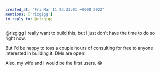```yaml
---
created_at: "Fri Mar 11 23:33:01 +0000 2022"
mentions: ['rizgigg']
in_reply_to: @rizgigg
---
```


@rizgigg I really want to build this, but I just don't have the time to do so right now.

But I'd be happy to toss a couple hours of consulting for free to anyone interested in building it. DMs are open!

Also, my wife and I would be the first users. 😂